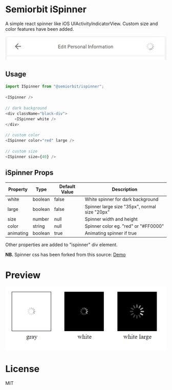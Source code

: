 # Semiorbit iSpinner

A simple react spinner like iOS UIActivityIndicatorView. Custom size and color features have been added.

![iSpinner Preview](https://raw.githubusercontent.com/semiorbit/ispinner/main/preview.jpg)

## Usage

```javascript
import ISpinner from "@semiorbit/ispinner";

<ISpinner />

// dark background
<div className="black-div">
    <ISpinner white />
</div>

// custom color
<ISpinner color="red" large />

// custom size
<ISpinner size={40} />
```

## iSpinner Props

Property   | Type    | Default Value   | Description
-------    | ------  | ---------- | ------------
white      | boolean  | false       | White spinner for dark background
large      | boolean  | false       | Spinner large size "35px", normal size "20px"
size      | number  | null       | Spinner width and height
color      | string  | null      | Spinner color eg. "red" or "#FF0000"
animating  | boolean | true       | Animating spinner if true

Other properties are added to "ispinner" div element.

**NB.** Spinner css has been forked from this source: [Demo](https://www.cssscript.com/demo/ios-style-loading-spinner-with-pure-css-ispinner)

# Preview

![iSpinner Preview](https://raw.githubusercontent.com/semiorbit/ispinner/main/preview-ispinner.png)

# License

MIT
